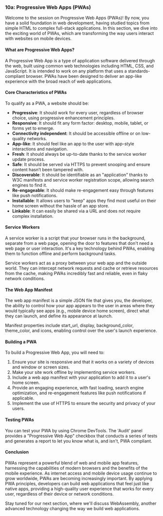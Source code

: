 ### 10a: Progressive Web Apps (PWAs)

Welcome to the session on Progressive Web Apps (PWAs)! By now, you have a solid foundation in web development, having studied topics from simple HTML to complex full-stack applications. In this section, we dive into the exciting world of PWAs, which are transforming the way users interact with websites on mobile devices.

#### What are Progressive Web Apps?

A Progressive Web App is a type of application software delivered through the web, built using common web technologies including HTML, CSS, and JavaScript. It is intended to work on any platform that uses a standards-compliant browser. PWAs have been designed to deliver an app-like experience with the broad reach of web applications.

#### Core Characteristics of PWAs

To qualify as a PWA, a website should be:

- **Progressive**: It should work for every user, regardless of browser choice, using progressive enhancement principles.
- **Responsive**: It should fit any form factor: desktop, mobile, tablet, or forms yet to emerge.
- **Connectivity independent**: It should be accessible offline or on low-quality networks.
- **App-like**: It should feel like an app to the user with app-style interactions and navigation.
- **Fresh**: It should always be up-to-date thanks to the service worker update process.
- **Safe**: It should be served via HTTPS to prevent snooping and ensure content hasn’t been tampered with.
- **Discoverable**: It should be identifiable as an "application" thanks to W3C manifests and service worker registration scope, allowing search engines to find it.
- **Re-engageable**: It should make re-engagement easy through features like push notifications.
- **Installable**: It allows users to "keep" apps they find most useful on their home screen without the hassle of an app store.
- **Linkable**: It can easily be shared via a URL and does not require complex installation.

#### Service Workers

A service worker is a script that your browser runs in the background, separate from a web page, opening the door to features that don't need a web page or user interaction. It's a key technology behind PWAs, enabling them to function offline and perform background tasks.

Service workers act as a proxy between your web app and the outside world. They can intercept network requests and cache or retrieve resources from the cache, making PWAs incredibly fast and reliable, even in flaky network conditions.

#### The Web App Manifest

The web app manifest is a simple JSON file that gives you, the developer, the ability to control how your app appears to the user in areas where they would typically see apps (e.g., mobile device home screen), direct what they can launch, and define its appearance at launch.

Manifest properties include start_url, display, background_color, theme_color, and icons, enabling control over the user's launch experience.

#### Building a PWA

To build a Progressive Web App, you will need to:

1. Ensure your site is responsive and that it works on a variety of devices and window or screen sizes.
2. Make your site work offline by implementing service workers.
3. Include a web app manifest with your application to add it to a user's home screen.
4. Provide an engaging experience, with fast loading, search engine optimization, and re-engagement features like push notifications if applicable.
5. Implement the use of HTTPS to ensure the security and privacy of your users.

#### Testing PWAs

You can test your PWA by using Chrome DevTools. The 'Audit' panel provides a "Progressive Web App" checkbox that conducts a series of tests and generates a report to let you know what is, and isn't, PWA compliant.

#### Conclusion

PWAs represent a powerful blend of web and mobile app features, harnessing the capabilities of modern browsers and the benefits of the mobile experience. As internet access and mobile device usage continue to grow worldwide, PWAs are becoming increasingly important. By applying PWA principles, developers can build web applications that feel just like native apps, providing a high-quality user experience that works for every user, regardless of their device or network conditions.

Stay tuned for our next section, where we'll discuss WebAssembly, another advanced technology changing the way we build web applications.